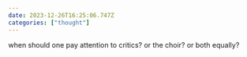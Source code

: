 ```yaml
---
date: 2023-12-26T16:25:06.747Z
categories: ["thought"]
---
```

when should one pay attention to critics? or the choir? or both equally?
